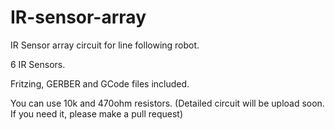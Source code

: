 # IR-sensor-array

IR Sensor array circuit for line following robot.

6 IR Sensors.

Fritzing, GERBER and GCode files included.

You can use 10k and 470ohm resistors. (Detailed circuit will be upload soon. If you need it, please make a pull request)

